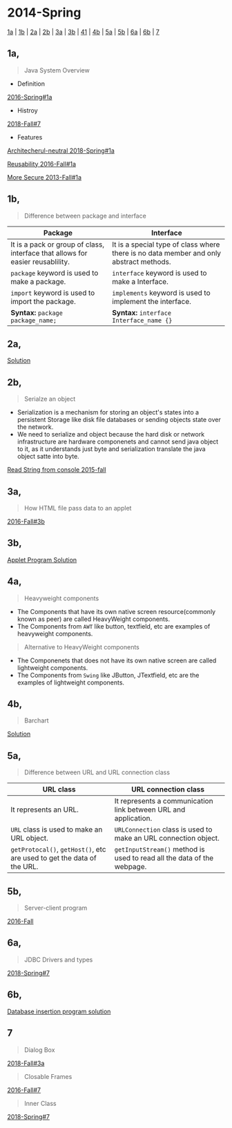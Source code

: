 # 2014-Spring

[1a](#1a) | [1b](#1b) | [2a](#2a) | [2b](#2b) | [3a](#3a) | [3b](#3b) | [41](#41) | [4b](#4b) | [5a](#5a) | [5b](#5b) | [6a](#6a) | [6b](#6b) | [7](#7)

## 1a,

>Java System Overview

- Definition

[2016-Spring#1a]()

- Histroy

[2018-Fall#7]()

- Features

[Architecherul-neutral 2018-Spring#1a]()

[Reusability 2016-Fall#1a]()

[More Secure 2013-Fall#1a]()

## 1b,

>Difference between package and interface

|**Package**|**Interface**|
|--|--|
|It is a pack or group of class, interface that allows for easier reusablility.|It is a special type of class where there is no data member and only abstract methods.|
|`package` keyword is used to make a package.|`interface` keyword is used to make a Interface.|
|`import` keyword is used to import the package.|`implements` keyword is used to implement the interface.|
|**Syntax:** `package package_name;`|**Syntax:** `interface Interface_name {}`|

## 2a,

[Solution]()

## 2b,

>Serialze an object

- Serialization is a mechanism for storing an object's states into a persistent Storage like disk file databases or sending objects state over the network.
- We need to serialize and object because the hard disk or network infrastructure are hardware componenets and cannot send java object to it, as it understands just byte and serialization translate the java object satte into byte.

[Read String from console 2015-fall]()

## 3a,

>How HTML file pass data to an applet

[2016-Fall#3b]()

## 3b,

[Applet Program Solution]()

## 4a,

>Heavyweight components

- The Components that have its own native screen resource(commonly known as peer) are called HeavyWeight components.
- The Components from `AWT` like button, textfield, etc are examples of heavyweight components.

>Alternative to HeavyWeight components

- The Componenets that does not have its own native screen are called lightweight components.
- The Components from `Swing` like JButton, JTextfield, etc are the examples of lightweight components.

## 4b,

>Barchart

[Solution]()

## 5a,

>Difference between URL and URL connection class

|**URL class**|**URL connection class**|
|--|--|
|It represents an URL.|It represents a communication link between URL and application.|
|`URL` class is used to make an URL object.|`URLConnection` class is used to make an URL connection object.|
|`getProtocal()`, `getHost()`, etc are used to get the data of the URL.|`getInputStream()` method is used to read all the data of the webpage.|

## 5b,

>Server-client program

[2016-Fall]()

## 6a,

>JDBC Drivers and types

[2018-Spring#7]()

## 6b,

[Database insertion program solution]()

## 7

>Dialog Box

[2018-Fall#3a]()

>Closable Frames

[2016-Fall#7]()

>Inner Class

[2018-Spring#7]()